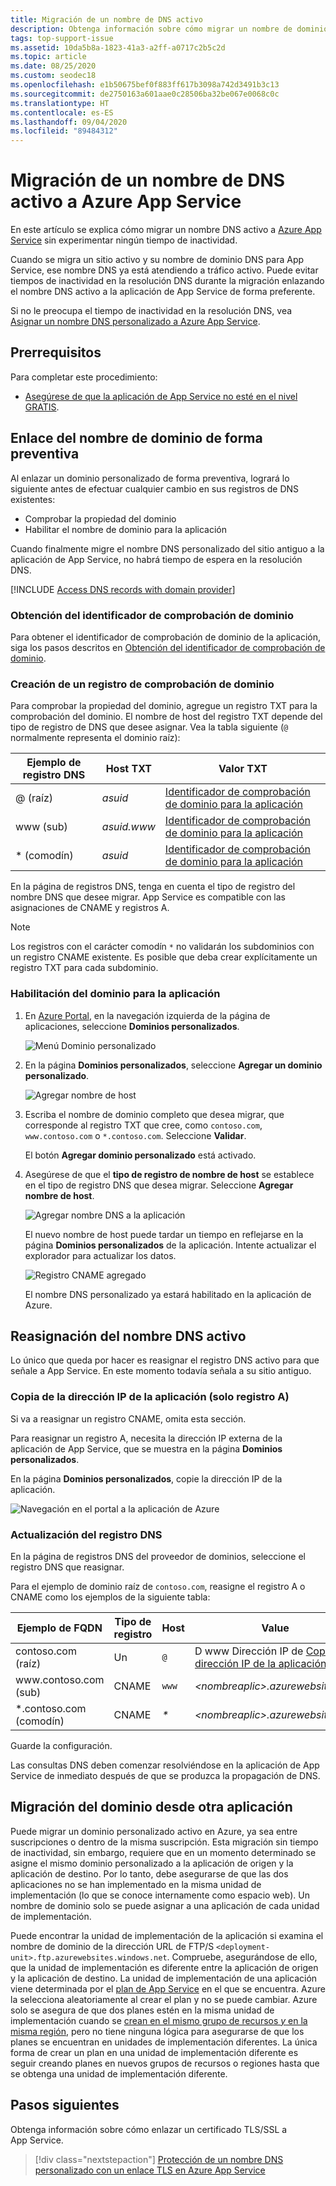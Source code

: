 ```yaml
---
title: Migración de un nombre de DNS activo
description: Obtenga información sobre cómo migrar un nombre de dominio DNS personalizado que ya esté asignado a un sitio activo a Azure App Service sin ningún tiempo de inactividad.
tags: top-support-issue
ms.assetid: 10da5b8a-1823-41a3-a2ff-a0717c2b5c2d
ms.topic: article
ms.date: 08/25/2020
ms.custom: seodec18
ms.openlocfilehash: e1b50675bef0f883ff617b3098a742d3491b3c13
ms.sourcegitcommit: de2750163a601aae0c28506ba32be067e0068c0c
ms.translationtype: HT
ms.contentlocale: es-ES
ms.lasthandoff: 09/04/2020
ms.locfileid: "89484312"
---
```

# <a name="migrate-an-active-dns-name-to-azure-app-service"></a>Migración de un nombre de DNS activo a Azure App Service

En este artículo se explica cómo migrar un nombre DNS activo a [Azure App Service](../app-service/overview.md) sin experimentar ningún tiempo de inactividad.

Cuando se migra un sitio activo y su nombre de dominio DNS para App Service, ese nombre DNS ya está atendiendo a tráfico activo. Puede evitar tiempos de inactividad en la resolución DNS durante la migración enlazando el nombre DNS activo a la aplicación de App Service de forma preferente.

Si no le preocupa el tiempo de inactividad en la resolución DNS, vea [Asignar un nombre DNS personalizado a Azure App Service](app-service-web-tutorial-custom-domain.md).

## <a name="prerequisites"></a>Prerrequisitos

Para completar este procedimiento:

- [Asegúrese de que la aplicación de App Service no esté en el nivel GRATIS](app-service-web-tutorial-custom-domain.md#checkpricing).

## <a name="bind-the-domain-name-preemptively"></a>Enlace del nombre de dominio de forma preventiva

Al enlazar un dominio personalizado de forma preventiva, logrará lo siguiente antes de efectuar cualquier cambio en sus registros de DNS existentes:

- Comprobar la propiedad del dominio
- Habilitar el nombre de dominio para la aplicación

Cuando finalmente migre el nombre DNS personalizado del sitio antiguo a la aplicación de App Service, no habrá tiempo de espera en la resolución DNS.

[!INCLUDE [Access DNS records with domain provider](../../includes/app-service-web-access-dns-records.md)]

### <a name="get-domain-verification-id"></a>Obtención del identificador de comprobación de dominio

Para obtener el identificador de comprobación de dominio de la aplicación, siga los pasos descritos en [Obtención del identificador de comprobación de dominio](app-service-web-tutorial-custom-domain.md#get-a-domain-verification-id).

### <a name="create-domain-verification-record"></a>Creación de un registro de comprobación de dominio

Para comprobar la propiedad del dominio, agregue un registro TXT para la comprobación del dominio. El nombre de host del registro TXT depende del tipo de registro de DNS que desee asignar. Vea la tabla siguiente (`@` normalmente representa el dominio raíz):

| Ejemplo de registro DNS | Host TXT | Valor TXT |
| - | - | - |
| \@ (raíz) | _asuid_ | [Identificador de comprobación de dominio para la aplicación](app-service-web-tutorial-custom-domain.md#get-a-domain-verification-id) |
| www (sub) | _asuid.www_ | [Identificador de comprobación de dominio para la aplicación](app-service-web-tutorial-custom-domain.md#get-a-domain-verification-id) |
| \* (comodín) | _asuid_ | [Identificador de comprobación de dominio para la aplicación](app-service-web-tutorial-custom-domain.md#get-a-domain-verification-id) |

En la página de registros DNS, tenga en cuenta el tipo de registro del nombre DNS que desee migrar. App Service es compatible con las asignaciones de CNAME y registros A.

> [!NOTE]
> Los registros con el carácter comodín `*` no validarán los subdominios con un registro CNAME existente. Es posible que deba crear explícitamente un registro TXT para cada subdominio.

### <a name="enable-the-domain-for-your-app"></a>Habilitación del dominio para la aplicación

1. En [Azure Portal](https://portal.azure.com), en la navegación izquierda de la página de aplicaciones, seleccione **Dominios personalizados**. 

    ![Menú Dominio personalizado](./media/app-service-web-tutorial-custom-domain/custom-domain-menu.png)

1. En la página **Dominios personalizados**, seleccione **Agregar un dominio personalizado**.

    ![Agregar nombre de host](./media/app-service-web-tutorial-custom-domain/add-host-name-cname.png)

1. Escriba el nombre de dominio completo que desea migrar, que corresponde al registro TXT que cree, como `contoso.com`, `www.contoso.com` o `*.contoso.com`. Seleccione **Validar**.

    El botón **Agregar dominio personalizado** está activado. 

1. Asegúrese de que el **tipo de registro de nombre de host** se establece en el tipo de registro DNS que desea migrar. Seleccione **Agregar nombre de host**.

    ![Agregar nombre DNS a la aplicación](./media/app-service-web-tutorial-custom-domain/validate-domain-name-cname.png)

    El nuevo nombre de host puede tardar un tiempo en reflejarse en la página **Dominios personalizados** de la aplicación. Intente actualizar el explorador para actualizar los datos.

    ![Registro CNAME agregado](./media/app-service-web-tutorial-custom-domain/cname-record-added.png)

    El nombre DNS personalizado ya estará habilitado en la aplicación de Azure. 

## <a name="remap-the-active-dns-name"></a>Reasignación del nombre DNS activo

Lo único que queda por hacer es reasignar el registro DNS activo para que señale a App Service. En este momento todavía señala a su sitio antiguo.

<a name="info"></a>

### <a name="copy-the-apps-ip-address-a-record-only"></a>Copia de la dirección IP de la aplicación (solo registro A)

Si va a reasignar un registro CNAME, omita esta sección. 

Para reasignar un registro A, necesita la dirección IP externa de la aplicación de App Service, que se muestra en la página **Dominios personalizados**.

En la página **Dominios personalizados**, copie la dirección IP de la aplicación.

![Navegación en el portal a la aplicación de Azure](./media/app-service-web-tutorial-custom-domain/mapping-information.png)

### <a name="update-the-dns-record"></a>Actualización del registro DNS

En la página de registros DNS del proveedor de dominios, seleccione el registro DNS que reasignar.

Para el ejemplo de dominio raíz de `contoso.com`, reasigne el registro A o CNAME como los ejemplos de la siguiente tabla: 

| Ejemplo de FQDN | Tipo de registro | Host | Value |
| - | - | - | - |
| contoso.com (raíz) | Un | `@` | D www Dirección IP de [Copiar la dirección IP de la aplicación](#info) |
| www\.contoso.com (sub) | CNAME | `www` | _&lt;nombreaplic&gt;.azurewebsites.net_ |
| \*.contoso.com (comodín) | CNAME | _\*_ | _&lt;nombreaplic&gt;.azurewebsites.net_ |

Guarde la configuración.

Las consultas DNS deben comenzar resolviéndose en la aplicación de App Service de inmediato después de que se produzca la propagación de DNS.

## <a name="migrate-domain-from-another-app"></a>Migración del dominio desde otra aplicación

Puede migrar un dominio personalizado activo en Azure, ya sea entre suscripciones o dentro de la misma suscripción. Esta migración sin tiempo de inactividad, sin embargo, requiere que en un momento determinado se asigne el mismo dominio personalizado a la aplicación de origen y la aplicación de destino. Por lo tanto, debe asegurarse de que las dos aplicaciones no se han implementado en la misma unidad de implementación (lo que se conoce internamente como espacio web). Un nombre de dominio solo se puede asignar a una aplicación de cada unidad de implementación.

Puede encontrar la unidad de implementación de la aplicación si examina el nombre de dominio de la dirección URL de FTP/S `<deployment-unit>.ftp.azurewebsites.windows.net`. Compruebe, asegurándose de ello, que la unidad de implementación es diferente entre la aplicación de origen y la aplicación de destino. La unidad de implementación de una aplicación viene determinada por el [plan de App Service](overview-hosting-plans.md) en el que se encuentra. Azure la selecciona aleatoriamente al crear el plan y no se puede cambiar. Azure solo se asegura de que dos planes estén en la misma unidad de implementación cuando se [crean en el mismo grupo de recursos *y* en la misma región](app-service-plan-manage.md#create-an-app-service-plan), pero no tiene ninguna lógica para asegurarse de que los planes se encuentran en unidades de implementación diferentes. La única forma de crear un plan en una unidad de implementación diferente es seguir creando planes en nuevos grupos de recursos o regiones hasta que se obtenga una unidad de implementación diferente.

## <a name="next-steps"></a>Pasos siguientes

Obtenga información sobre cómo enlazar un certificado TLS/SSL a App Service.

> [!div class="nextstepaction"]
> [Protección de un nombre DNS personalizado con un enlace TLS en Azure App Service](configure-ssl-bindings.md)
